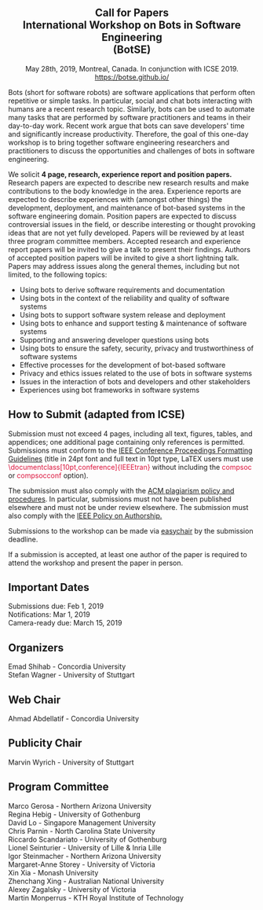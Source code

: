 
<div style="text-align:center">
<h2><b> 
Call for Papers <br>
International Workshop on Bots in Software Engineering <br>
(BotSE)</b></h2>
May 28th, 2019, Montreal, Canada. In conjunction with ICSE 2019.<br>
<a href="https://botse.github.io/">https://botse.github.io/</a>
</div>

Bots (short for software robots) are software applications that perform often repetitive or simple tasks. In particular, social and chat bots interacting with humans are a recent research topic. Similarly, bots can be used to automate many tasks that are performed by software practitioners and teams in their day-to-day work. Recent work argue that bots can save developers' time and significantly increase productivity. Therefore, the goal of this one-day workshop is to bring together software engineering researchers and practitioners to discuss the opportunities and challenges of bots in software engineering.

We solicit **4 page, research, experience report and position papers.** Research papers are expected to describe new research results and make contributions to the body knowledge in the area. Experience reports are expected to describe experiences with (amongst other things) the development, deployment, and maintenance of bot-based systems in the software engineering domain. Position papers are expected to discuss controversial issues in the field, or describe interesting or thought provoking ideas that are not yet fully developed. Papers will be reviewed by at least three program committee members. Accepted research and experience report papers will be invited to give a talk to present their findings. Authors of accepted position papers will be invited to give a short lightning talk. 
Papers may address issues along the general themes, including but not limited, to the following topics:

- Using bots to derive software requirements and documentation
- Using bots in the context of the reliability and quality of software systems
- Using bots to support software system release and deployment
- Using bots to enhance and support testing & maintenance of software systems
- Supporting and answering developer questions using bots
- Using bots to ensure the safety, security, privacy and trustworthiness of software systems
- Effective processes for the development of bot-based software
- Privacy and ethics issues related to the use of bots in software systems
- Issues in the interaction of bots and developers and other stakeholders
- Experiences using bot frameworks in software systems

## **How to Submit (adapted from ICSE)**
Submission must not exceed 4 pages, including all text, figures, tables, and appendices; one additional page containing only references is permitted. Submissions must conform to the <a href="http://www.ieee.org/conferences_events/conferences/publishing/templates.html">IEEE Conference Proceedings Formatting Guidelines</a> (title in 24pt font and full text in 10pt type, LaTEX users must use <span style="color:crimson">\documentclass[10pt,conference]{IEEEtran}</span> without including the <span style="color:crimson">compsoc</span> or <span style="color:crimson">compsocconf</span> option).

The submission must also comply with the <a href="http://www.acm.org/publications/policies/plagiarism_policy">ACM plagiarism policy and procedures</a>. In particular, submissions must not have been published elsewhere and must not be under review elsewhere. The submission must also comply with the <a href="http://ieeeauthorcenter.ieee.org/publish-with-ieee/publishing-ethics/">IEEE Policy on Authorship.</a>

Submissions to the workshop can be made via <a href="https://easychair.org/conferences/?conf=botse19">easychair</a> by the submission deadline.

If a submission is accepted, at least one author of the paper is required to attend the workshop and present the paper in person.

## **Important Dates**
Submissions due: Feb 1, 2019 <br>
Notifications: Mar 1, 2019 <br>
Camera-ready due: March 15, 2019 <br>

## **Organizers**

Emad Shihab - Concordia University <br>
Stefan Wagner - University of Stuttgart 

## **Web Chair**
Ahmad Abdellatif - Concordia University

## **Publicity Chair**
Marvin Wyrich - University of Stuttgart


## **Program Committee**

Marco Gerosa - Northern Arizona University <br>
Regina Hebig - University of Gothenburg <br>
David Lo - Singapore Management University <br>
Chris Parnin - North Carolina State University <br>
Riccardo Scandariato - University of Gothenburg <br>
Lionel Seinturier - University of Lille & Inria Lille <br>
Igor Steinmacher - Northern Arizona University <br>
Margaret-Anne Storey - University of Victoria <br>
Xin Xia - Monash University <br>
Zhenchang Xing - Australian National University <br>
Alexey Zagalsky - University of Victoria <br>
Martin Monperrus - KTH Royal Institute of Technology
